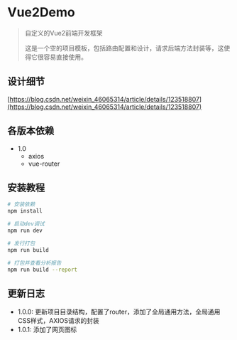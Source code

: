 # Vue2Demo

> 自定义的Vue2前端开发框架
>
> 这是一个空的项目模板，包括路由配置和设计，请求后端方法封装等，这使得它很容易直接使用。

## 设计细节
[https://blog.csdn.net/weixin_46065314/article/details/123518807](https://blog.csdn.net/weixin_46065314/article/details/123518807)

## 各版本依赖
* 1.0
  * axios
  * vue-router

## 安装教程

``` bash
# 安装依赖
npm install

# 启动dev调试
npm run dev

# 发行打包
npm run build

# 打包并查看分析报告
npm run build --report
```

## 更新日志
* 1.0.0: 更新项目目录结构，配置了router，添加了全局通用方法，全局通用CSS样式，AXIOS请求的封装
* 1.0.1: 添加了网页图标
